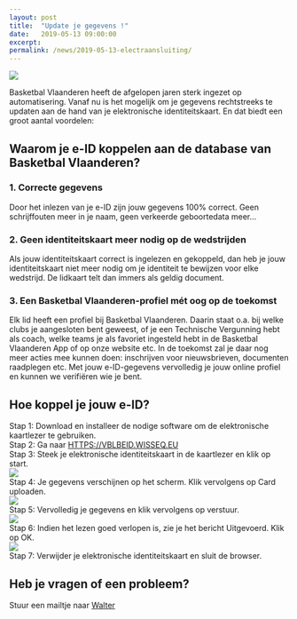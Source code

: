 ```yaml
---
layout: post
title:  "Update je gegevens !"
date:   2019-05-13 09:00:00
excerpt: 
permalink: /news/2019-05-13-electraansluiting/
---
```


![](/news/img/update.jpg)

Basketbal Vlaanderen heeft de afgelopen jaren sterk ingezet op automatisering. Vanaf nu is het mogelijk om je gegevens rechtstreeks te updaten aan de hand van je elektronische identiteitskaart. En dat biedt een groot aantal voordelen:

## Waarom je e-ID koppelen aan de database van Basketbal Vlaanderen? 

### 1. Correcte gegevens
Door het inlezen van je e-ID zijn jouw gegevens 100% correct. Geen schrijffouten meer in je naam, geen verkeerde geboortedata meer...
 
### 2. Geen identiteitskaart meer nodig op de wedstrijden
Als jouw identiteitskaart correct is ingelezen en gekoppeld, dan heb je jouw identiteitskaart niet meer nodig om je identiteit te bewijzen voor elke wedstrijd. De lidkaart telt dan immers als geldig document. 

### 3. Een Basketbal Vlaanderen-profiel mét oog op de toekomst
Elk lid heeft een profiel bij Basketbal Vlaanderen. Daarin staat o.a. bij welke clubs je aangesloten bent geweest, of je een Technische Vergunning hebt als coach, welke teams je als favoriet ingesteld hebt in de Basketbal Vlaanderen App of op onze website etc. In de toekomst zal je daar nog meer acties mee kunnen doen: inschrijven voor nieuwsbrieven, documenten raadplegen etc. Met jouw e-ID-gegevens vervolledig je jouw online profiel en kunnen we verifiëren wie je bent.  

## Hoe koppel je jouw e-ID? 

Stap 1: Download en installeer de nodige software om de elektronische kaartlezer te gebruiken.  
Stap 2: Ga naar [HTTPS://VBLBEID.WISSEQ.EU](HTTPS://VBLBEID.WISSEQ.EU)   
Stap 3: Steek je elektronische identiteitskaart in de kaartlezer en klik op start.  
![](/news/img/eid1.jpg)  
Stap 4: Je gegevens verschijnen op het scherm. Klik vervolgens op Card uploaden.  
![](/news/img/eid2.jpg)  
Stap 5: Vervolledig je gegevens en klik vervolgens op verstuur.  
![](/news/img/eid3.jpg)  
Stap 6: Indien het lezen goed verlopen is, zie je het bericht Uitgevoerd. Klik op OK.  
![](/news/img/eid4.jpg)  
Stap 7: Verwijder je elektronische identiteitskaart en sluit de browser.  


## Heb je vragen of een probleem?

Stuur een mailtje naar [Walter](mailto://secretariaat@kbbczolder.be)

